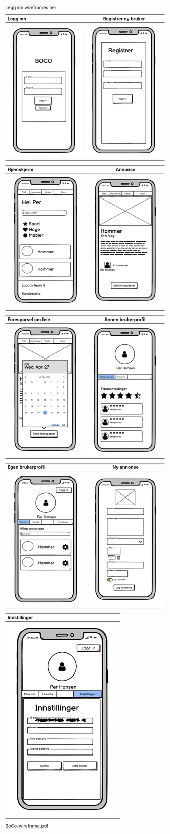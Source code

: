 Legg inn wireframes her

| Logg inn      | Registrer ny bruker |
| :---        |    :----:   |
| <img src="uploads/8a3f9ec65c471682376044570d82087a/Log_in.png" width=350px>      | <img src="uploads/aa7e545e0ed4624aad16999265cc2c69/Register.png" width=350px> |

| Hjemskjerm      | Annonse |
| :---        |    :----:   |
| <img src="uploads/65df2cbaa86758ee7824ce6c3107343f/Home.png" width=350px>      | <img src="uploads/f98e4fae81f065e64bd9ead7fbb1c25b/Annonse.png" width=350px>|

| Forespørsel om leie     | Annen brukerprofil |
| :---        |    :----:   |
| <img src="uploads/7c97f63c959fc9c9b80fc7ec2889e6ce/Request.png" width=350px>      | <img src="uploads/e2b788c59925b8d1ef6e8e33e1115410/Other_profile.png" width=350px>|

| Egen brukerprofil      | Ny annonse |
| :---        |    :----:   |
| <img src="uploads/2594344a9c4b5b26d7c03b8da4cfc1ab/Profil.png" width=350px>      | <img src="uploads/64e74f14ec3e0dbec08fdae00cdf30ed/Ny_annonse.png" width=350px>|


| Innstillinger |
| :---        |
| <img src="uploads/5aca4e9f9e6d2a1d683e90a23a591756/Settings.png" width=350px>     |



[BoCo-wireframe.pdf](uploads/77f75a6728df2b6a64e5d542d497f005/BoCo-wireframe.pdf)

